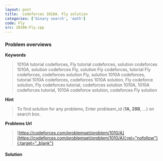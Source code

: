 ```yaml
---
layout: post
title:  Codeforces 1010A. Fly solution
categories: ['binary search', 'math']
code: Fly
src: 1010A-Fly.cpp
---
```

### **Problem overviews**

**Keywords**
> 1010A tutorial codeforces, Fly tutorial codeforces, solution codeforces 1010A, solution codeforces Fly, solution Fly codeforces, tutorial Fly codeforces, codeforces solution Fly, solution 1010A codeforces, tutorial 1010A codeforces, codeforces 1010A solution, Fly codeforce solution, Fly codeforces tutorial, codeforces solution 1010A, 1010A codeforces tutorial, 1010A codeforce solution, codeforces Fly solution

**Hint**
> To find solution for any problems, Enter probleam_id (**1A, 28B**, ...) on search box. 

**Problems Url**
> [https://codeforces.com/problemset/problem/1010/A](https://codeforces.com/problemset/problem/1010/A){:rel="nofollow"}{:target="_blank"}

#### **Solution**



